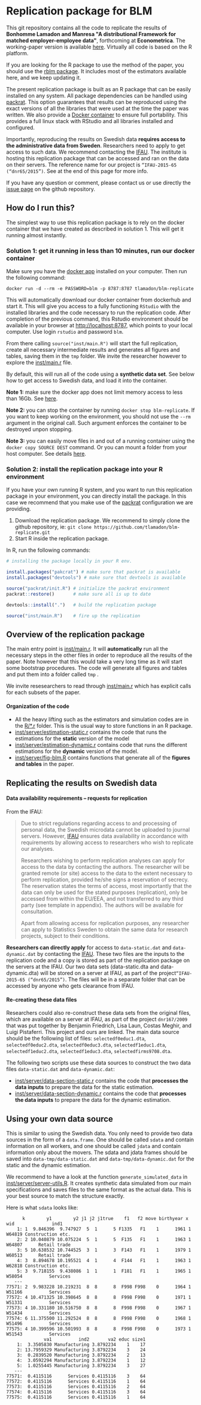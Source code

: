 # Replication package for BLM

This git repository contains all the code to replicate the results of __Bonhomme Lamadon and Manresa "A distributional Framework for matched employer-employee data"__, forthcoming at **Econometrica**. The working-paper version is available [here](http://lamadon.com/paper/blm.pdf). Virtually all code is based on the R platform.

If you are looking for the R package to use the method of the paper, you should use the [rblm package](https://tlamadon.github.io/rblm/index.html). It includes most of the estimators available here, and we keep updating it.

The present replication package is built as an R package that can be easily installed on any system. All package dependencies can be handled using [packrat](https://rstudio.github.io/packrat/). This option guarantees that results can be reproduced using the exact versions of all the libraries that were used at the time the paper was written. We also provide a [Docker container](https://cloud.docker.com/u/tlamadon/repository/docker/tlamadon/blm-replicate) to ensure full portability. This provides a full linux stack with RStudio and all libraries installed and configured. 

Importantly, reproducing the results on Swedish data __requires access to the administrative data from Sweden__. Researchers need to apply to get access to such data. We recommend contacting the [IFAU](https://www.ifau.se/). The institute is hosting this replication package that can be accessed and ran on the data on their servers. The reference name for our project is `“IFAU-2015-65 (“dnr65/2015”)`. See at the end of this page for more info.

If you have any question or comment, please contact us or use directly the [issue page](https://github.com/tlamadon/blm-replicate/issues) on the github repository.

## How do I run this?

The simplest way to use this replication package is to rely on the docker container that we have created as described in solution 1. This will get it running almost instantly.

### Solution 1: get it running in less than 10 minutes, run our docker container

Make sure you have the [docker app](https://www.docker.com/get-started) installed on your computer. Then run the following command:

    docker run -d --rm -e PASSWORD=blm -p 8787:8787 tlamadon/blm-replicate

This will automatically download our docker container from dockerhub and start it. This will give you access to a fully functioning `RStudio` with the installed libraries and the code necessary to run the replication code. After completion of the previous command, this Rstudio environment should be available in your browser at [http://localhost:8787](http://localhost:8787), which points to your local computer. Use login `rstudio` and password `blm`. 

From there calling `source("inst/main.R")` will start the full replication, create all necessary intermediate results and generates all figures and tables, saving them in the `tmp` folder. We invite the researcher however to explore the [inst/main.r](https://github.com/tlamadon/blm-replicate/blob/master/inst/main.R) file.

By default, this will run all of the code using a __synthetic data set__. See below how to get access to Swedish data, and load it into the container.

__Note 1:__ make sure the docker app does not limit memory access to less than 16Gb. See [here](https://stackoverflow.com/questions/44417159/docker-process-killed-with-cryptic-killed-message). 

__Note 2:__ you can stop the container by running `docker stop blm-replicate`. If you want to keep working on the environment, you should not use the `--rm` argument in the original call. Such argument enforces the container to be destroyed unpon stopping.

__Note 3:__ you can easily move files in and out of a running container using the `docker copy SOURCE DEST` command. Or you can mount a folder from your host computer. See details [here](https://docs.docker.com/storage/bind-mounts/).

### Solution 2: install the replication package into your R environment

If you have your own running R system, and you want to run this replication package in your environment, you can directly install the package. In this case we recommend that you make use of the [packrat](https://rstudio.github.io/packrat/) configuration we are providing.

1. Download the replication package. We recommend to simply clone the github repository, ie:  `git clone https://github.com/tlamadon/blm-replicate.git`
2. Start R inside the replication package.

In R, run the following commands:

```R
# installing the package locally in your R env.

install.packages("pakcrat") # make sure that packrat is available
install.packages("devtools") # make sure that devtools is available

source("packrat/init.R") # initialize the packrat environment
packrat::restore()       # make sure all is up to date

devtools::install(".")   # build the replication package

source("inst/main.R")    # fire up the replication
```

## Overview of the replication package

The main entry point is [inst/main.r](https://github.com/tlamadon/blm-replicate/blob/master/inst/main.R). It will __automatically__ run all the necessary steps in the other files in order to reproduce all the results of the paper. Note however that this would take a very long time as it will start some bootstrap procedures. The code will generate all figures and tables and put them into a folder called `tmp` .

We invite resesearchers to read through [inst/main.r](https://github.com/tlamadon/blm-replicate/blob/master/inst/main.R) which has explicit calls for each subsets of the paper. 

#### Organization of the code

 - All the heavy lifting such as the estimators and simulation codes are in the [R/*.r](https://github.com/tlamadon/blm-replicate/tree/master/R) folder. This is the usual way to store functions in an R package.
 - [inst/server/estimation-static.r](https://github.com/tlamadon/blm-replicate/blob/master/inst/server/estimation-static.r) contains the code that runs the estimations for the __static__ version of the model 
 - [inst/server/estimation-dynamic.r](https://github.com/tlamadon/blm-replicate/blob/master/inst/server/estimation-dynamic.r) contains code that runs the different estimations for the __dynamic__ version of the model.
 - [inst/server/fig-blm.R](https://github.com/tlamadon/blm-replicate/blob/master/inst/server/fig-blm.R) contains functions that generate all of the __figures and tables__ in the paper.

## Replicating the results on Swedish data

#### Data availability requirements – requests for replication 

From the IFAU:

> Due to strict regulations regarding access to and processing of personal data, the Swedish microdata cannot be uploaded to journal servers. However, [IFAU](https://www.ifau.se/) ensures data availability in accordance with requirements by allowing access to researchers who wish to replicate our analyses. 
>
> Researchers wishing to perform replication analyses can apply for access to the data by contacting the authors. The researcher will be granted remote (or site) access to the data to the extent necessary to perform replication, provided he/she signs a reservation of secrecy. The reservation states the terms of access, most importantly that the data can only be used for the stated purposes (replication), only be accessed from within the EU/EEA, and not transferred to any third party (see template in appendix). The authors will be available for consultation. 
>
> Apart from allowing access for replication purposes, any researcher can apply to Statistics Sweden to obtain the same data for research projects, subject to their conditions. 

__Researchers can directly apply__ for access to `data-static.dat` and `data-dynamic.dat` by contacting the [IFAU](https://www.ifau.se/). These two files are the inputs to the replication code and a copy is stored as part of the replication package on the servers at the IFAU. Our two data sets (data-static.dta and data-dynamic.dta) will be stored on a server at IFAU, as part of the project`“IFAU-2015-65 (“dnr65/2015”)`. The files will be in a separate folder that can be accessed by anyone who gets clearance from IFAU.

#### Re-creating these data files

Researchers could also re-construct these data sets from the original files, which are available on a server at IFAU, as part of the project `dnr167/2009` that was put together by Benjamin Friedrich, Lisa Laun, Costas Meghir, and Luigi Pistaferri. This project and ours are linked.  The main data source should be the following list of files: `selectedf0educ1.dta`, `selectedf0educ2.dta`, `selectedf0educ3.dta`, `selectedf1educ1.dta`, `selectedf1educ2.dta`, `selectedf1educ3.dta`, `selectedfirms9708.dta`.

The following two scripts use these data sources to construct the two data files `data-static.dat` and `data-dynamic.dat`:

- [inst/server/data-section-static.r](https://github.com/tlamadon/blm-replicate/blob/master/inst/server/data-selection-static.r) contains the code that __processes the data inputs__ to prepare the data for the static estimation.
- [inst/server/data-section-dynamic.r](https://github.com/tlamadon/blm-replicate/blob/master/inst/server/data-selection-dynamic.r) contains the code that __processes the data inputs__ to prepare the data for the dynamic estimation.


## Using your own data source

This is similar to using the Swedish data. You only need to provide two data sources in the form of a `data.frame`. One should be called `sdata` and contain information on all workers, and one should be called `jdata` and contain information only about the movers. The sdata and jdata frames should be saved into `data-tmp/data-static.dat` and `data-tmp/data-dynamic.dat` for the static and the dynamic estimation.

We recommend to have a look at the function `generate_simulated_data` in [inst/server/server-utils.R](https://github.com/tlamadon/blm-replicate/blob/master/inst/server/server-utils.R). It creates synthetic data simulated from our main specifications and saves files to the same format as the actual data. This is your best source to match the structure exactly.

Here is what `sdata` looks like:

```
      k        y1        y2 j1 j2 j1true    f1   f2 move birthyear x    wid              ind1
    1: 1  9.846396  9.747927  5  1      5 F1335   F1    1      1961 1 W64819 Construction etc.
    2: 2 10.040879 10.075224  5  1      5  F135   F1    1      1963 1 W64807      Retail trade
    3: 5 10.638532 10.744525  3  1      3  F143   F1    1      1979 1 W60513      Retail trade
    4: 3  8.894678 10.195521  4  1      4  F144   F1    1      1963 1 W62818 Construction etc.
    5: 3  9.718155  9.438086  1  1      1  F181   F1    1      1965 1 W58054          Services
   ---                                                                                        
77571: 2  9.983228 10.219231  8  8      8  F998 F998    0      1964 1 W51166          Services
77572: 4 10.471325 10.398645  8  8      8  F998 F998    0      1971 1 W51331          Services
77573: 4 10.331180 10.516750  8  8      8  F998 F998    0      1967 1 W51434          Services
77574: 6 11.375500 11.292524  8  8      8  F998 F998    0      1968 1 W51496          Services
77575: 4 10.399596 10.501993  8  8      8  F998 F998    0      1973 1 W51543          Services
              va1          ind2       va2 educ size1
    1:  3.3505830 Manufacturing 3.8792234    1    17
    2: 13.7959329 Manufacturing 3.8792234    3    24
    3:  0.2839520 Manufacturing 3.8792234    2    13
    4:  3.0592294 Manufacturing 3.8792234    1    12
    5:  1.0255445 Manufacturing 3.8792234    3    27
   ---                                              
77571:  0.4115116      Services 0.4115116    3    64
77572:  0.4115116      Services 0.4115116    1    64
77573:  0.4115116      Services 0.4115116    2    64
77574:  0.4115116      Services 0.4115116    3    64
77575:  0.4115116      Services 0.4115116    1    64
```


